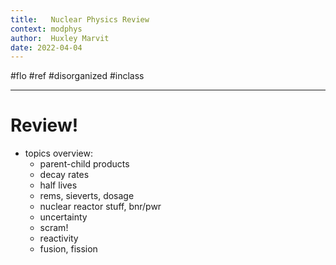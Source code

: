 ```yaml
---
title:   Nuclear Physics Review
context: modphys
author:  Huxley Marvit
date: 2022-04-04
---
```


#flo #ref #disorganized #inclass 

***

# Review!

- topics overview:
	- parent-child products
	- decay rates
	- half lives
	- rems, sieverts, dosage
	- nuclear reactor stuff, bnr/pwr
	- uncertainty 
	- scram!
	- reactivity 
	- fusion, fission


























